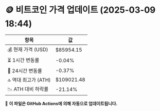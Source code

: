 # 🪙 비트코인 가격 업데이트 (2025-03-09 18:44)

| 항목                | 값 |
|--------------------|----------------|
| 💰 현재 가격 (USD) | $85954.15 |
| ⏳ 1시간 변동률    | -0.04% |
| 📆 24시간 변동률   | -0.37% |
| 🔝 역대 최고가 (ATH) | $109021.48 |
| 📉 ATH 대비 하락률 | -21.14% |

🔄 **이 파일은 GitHub Actions에 의해 자동으로 업데이트됩니다.**
